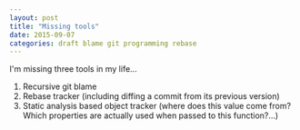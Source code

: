 ```yaml
---
layout: post
title: "Missing tools"
date: 2015-09-07
categories: draft blame git programming rebase
---
```


I'm missing three tools in my life...

1. Recursive git blame
1. Rebase tracker (including diffing a commit from its previous version)
1. Static analysis based object tracker (where does this value come from? Which properties are actually used when passed to this function?...)

